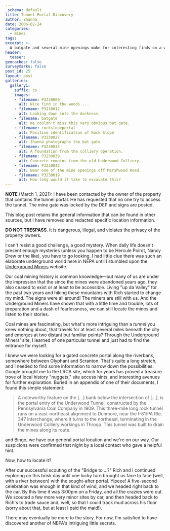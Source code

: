 ```yaml
---
_schema: default
title: Tunnel Portal Discovery
author: Zhanna
date: 2006-02-24
categories:
  - mines
tags:
excerpt: >- 
  A batgate and several mine openings make for interesting finds on a warm March day.
header:
  teaser:
geocaches: false
surveymarks: false
post_id: 25
layout: post       
galleries:
  gallery1:
    suffix: cs
    images: 
    - filename: P3230009
      alt: Nice find in the woods ...
    - filename: P3230012
      alt: Looking down into the darkness
    - filename: batgate
      alt: We couldn't miss this very obvious bat gate.    
    - filename: rockslopeportal
      alt: Positive identification of Rock Slope
    - filename: P3230027
      alt: Zhanna photographs the bat gate
    - filename: P3230035
      alt: A foundation from the colliery operation.  
    - filename: P3230039
      alt: Concrete remains from the old Underwood Colliery.
    - filename: P3230042
      alt: Near one of the mine openings off Marshwood Road.
    - filename: P3230019
      alt: How long would it take to excavate this?               
---      
```


<!-- I can't resist a good challenge, a good mystery.  When daily life doesn't present enough mysteries (unless you happen to be Hercule Poirot, Nancy Drew or the like), you have to go looking.  I had little clue there was such an elaborate underground world here in NEPA until I stumbled upon the <a href="http://undergroundminers.com/">Underground Miners</a> website.  

Our coal mining history is common knowledge—but many of us are under the impression that the since the mines were abandoned years ago, they also ceased to exist or at least to be accessible.  Living "up da Valley" for the past two years and hiking these mountains with Rich started to change my mind.  The signs were all around!  The miners are still with us.  And the Underground Miners have shown that with a little time and trouble, lots of preparation and a dash of fearlessness, we can still enter the mines and listen to their stories.

Coal mines are fascinating, but what's more intriguing than a <em>tunnel</em> you knew nothing about, that travels for at least several miles beneath the city and emerges at two distant but familiar points?  Through the Underground Miners' site, I learned of the Pennsylvania (also called Underwood) Tunnel and just had to find the entrance for myself.  

I knew we were looking for a gated concrete portal along the east bank of the Lackawanna, somewhere between Olyphant and Scranton.  That's quite a stretch, and I needed to find some information to narrow down the possibilities.  Google brought me to the LRCA site, which for years has proved a treasure trove of local history "nuggets", site access hints, and interesting avenues for further exploration.  Buried in Appendix C of the River Conservation Plan I found this simple statement: 

<blockquote>A noteworthy feature on the east bank below the intersection of Boulevard Avenue and Olyphant Avenue, is the portal entry of the Underwood Tunnel, constructed by the Pennsylvania Coal Company in 1909.  This three-mile long rock tunnel runs on a east-northeast alignment to Dunmore, near the I-81/PA Rte. 347 interchange, where it turns to the northeast, terminating in the Underwood Colliery workings in Throop.  This tunnel was built to drain the mines along its route.</blockquote>

and Bingo, we have our portal and we're on our way.  Our suspicions were confirmed that night by a local contact whose hint was "it's between the recycling center and Green Ridge Pizza."

Now, how to access it?

After our successful scouting of the "Bridge to ...?" Rich and I continued southwest along Main Ave. through Dickson City to Parker Street, where we turned and went over the bridge, merging onto Boulevard Avenue.  No luck here, as the bank is horribly steep and the avenue is lined with houses built very close together.  We decided to detour through Green Ridge and into the Plot, and pop out on the west bank of the river.   A look across from the right spot, and we should easily see the portal.

Our first stop, at the southwest end of Shawnee Avenue, yielded nothing but frozen faces and asses and plenty of mud and goose shit (I guess we should've just stayed in the car).  A drive to the northeast end of Shawnee, however, and then a hop-skip-jump through the mud to the riverbank brought us face to face (well, with a river between) with the sought-after portal.  Yipeee!  A five-second celebration was enough in that kind of wind, and we headed right back to the car.  By this time it was 3:00pm on a Friday, and all the crazies were out.  We scouted a few more very minor sites by car, and then headed back to Rich's to trade sauce and, well, so that I could track mud across his floor (sorry about that, but at least I paid the maid!).

The story shall continue when we find the other entrances, and if/when we enter the tunnel itself.  For now, I'm satisfied to know another of NEPA's intriguing little secrets. -->

<div class="alert alert-danger">
<p><b>NOTE</b> (March 1, 2021): I have been contacted by the owner of the property that contains the tunnel portal. He has requested that no one try to access the tunnel. The mine gate was locked by the DEP and signs are posted.</p>

<p>This blog post retains the general information that can be found in other sources, but I have removed and redacted specific location information.</p>

<p><b>DO NOT TRESPASS</b>. It is dangerous, illegal, and violates the privacy of the property owners.</p></div>

I can't resist a good challenge, a good mystery.  When daily life doesn't present enough mysteries (unless you happen to be Hercule Poirot, Nancy Drew or the like), you have to go looking.  I had little clue there was such an elaborate underground world here in NEPA until I stumbled upon the [Underground Miners](https://undergroundminers.com/) website.  

Our coal mining history is common knowledge—but many of us are under the impression that the since the mines were abandoned years ago, they also ceased to exist or at least to be accessible.  Living "up da Valley" for the past two years and hiking these mountains with Rich started to change my mind.  The signs were all around!  The miners are still with us.  And the Underground Miners have shown that with a little time and trouble, lots of preparation and a dash of fearlessness, we can still locate the mines and listen to their stories.

Coal mines are fascinating, but what's more intriguing than a _tunnel_ you knew nothing about, that travels for at least several miles beneath the city and emerges at two distant but familiar points?  Through the Underground Miners' site, I learned of one particular tunnel and just had to find the entrance for myself.  

I knew we were looking for a gated concrete portal along the riverbank, somewhere between Olyphant and Scranton.  That's quite a long stretch, and I needed to find some information to narrow down the possibilities.  Google brought me to the LRCA site, which for years has proved a treasure trove of local history "nuggets," site access hints, and interesting avenues for further exploration.  Buried in an appendix of one of their documents, I found this simple statement: 

> A noteworthy feature on the [...] bank below the intersection of [...], is the portal entry of the Underwood Tunnel, constructed by the Pennsylvania Coal Company in 1909.  This three-mile long rock tunnel runs on a east-northeast alignment to Dunmore, near the I-81/PA Rte. 347 interchange, where it turns to the northeast, terminating in the Underwood Colliery workings in Throop.  This tunnel was built to drain the mines along its route.

and Bingo, we have our general portal location and we're on our way.  Our suspicions were confirmed that night by a local contact who gave a helpful hint.

Now, how to locate it?

After our successful scouting of the "Bridge to ...?" Rich and I continued exploring on this brisk day until one lucky turn brought us face to face (well, with a river between) with the sought-after portal.  Yipeee!  A five-second celebration was enough in that kind of wind, and we headed right back to the car.  By this time it was 3:00pm on a Friday, and all the crazies were out.  We scouted a few more very minor sites by car, and then headed back to Rich's to trade sauce and, well, so that I could track mud across his floor (sorry about that, but at least I paid the maid!).

There may eventually be more to the story. For now, I'm satisfied to have discovered another of NEPA's intriguing little secrets.

